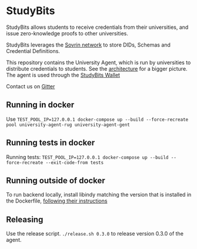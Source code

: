 # StudyBits

StudyBits allows students to receive credentials from their universities, and issue zero-knowledge proofs to other universities.

StudyBits leverages the [Sovrin network](https://sovrin.org/) to store DIDs, Schemas and Credential Definitions.

This repository contains the University Agent, which is run by universities to distribute credentials to students. See the [architecture](https://github.com/Quintor/StudyBits/wiki/StudyBits-v0.3-architecture) for a bigger picture.
The agent is used through the [StudyBits Wallet](https://github.com/Quintor/StudyBitsWallet)


Contact us on [Gitter](https://gitter.im/StudyBits/Lobby)

## Running in docker

Use `TEST_POOL_IP=127.0.0.1 docker-compose up --build --force-recreate pool university-agent-rug university-agent-gent` 

## Running tests in docker

Running tests: `TEST_POOL_IP=127.0.0.1 docker-compose up --build --force-recreate --exit-code-from tests`

## Running outside of docker

To run backend locally, install libindy matching the version that is installed in the Dockerfile, [following their instructions](https://github.com/hyperledger/indy-sdk#installing-the-sdk)

## Releasing

Use the release script. `./release.sh 0.3.0` to release version 0.3.0 of the agent.



